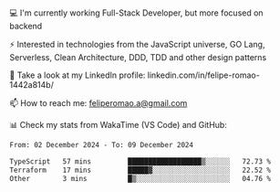 💻 I'm currently working Full-Stack Developer, but more focused on backend

⚡ Interested in technologies from the JavaScript universe, GO Lang, Serverless, Clean Architecture, DDD, TDD and other design patterns

👥 Take a look at my LinkedIn profile: linkedin.com/in/felipe-romao-1442a814b/

📫 How to reach me: feliperomao.a@gmail.com

📊 Check my stats from WakaTime (VS Code) and GitHub:

<!--START_SECTION:waka-->

```txt
From: 02 December 2024 - To: 09 December 2024

TypeScript   57 mins         ██████████████████▒░░░░░░   72.73 %
Terraform    17 mins         █████▓░░░░░░░░░░░░░░░░░░░   22.52 %
Other        3 mins          █▒░░░░░░░░░░░░░░░░░░░░░░░   04.76 %
```

<!--END_SECTION:waka-->
